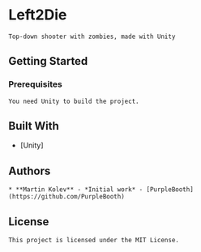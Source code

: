 # Left2Die

	Top-down shooter with zombies, made with Unity

## Getting Started

### Prerequisites

	You need Unity to build the project.

## Built With

* 	[Unity]

## Authors

	* **Martin Kolev** - *Initial work* - [PurpleBooth](https://github.com/PurpleBooth)


## License

	This project is licensed under the MIT License.

